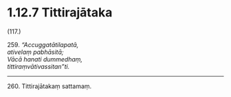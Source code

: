 

# 1.12.7 Tittirajātaka




(117.)

259\. _“Accuggatātilapatā,_  
_ativelaṃ pabhāsitā;_  
_Vācā hanati dummedhaṃ,_  
_tittiraṃvātivassitan”ti._  


---

260\. Tittirajātakaṃ sattamaṃ.





